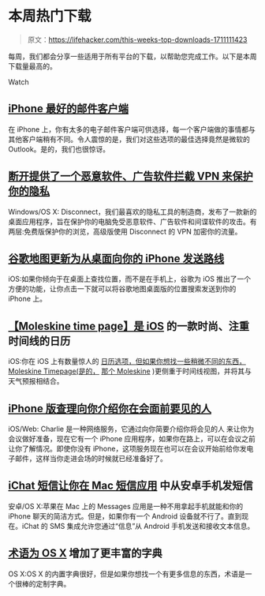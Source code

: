 # 本周热门下载

> 原文：<https://lifehacker.com/this-weeks-top-downloads-1711111423>

每周，我们都会分享一些适用于所有平台的下载，以帮助您完成工作。以下是本周下载量最高的。

Watch

## [iPhone 最好的邮件客户端](http://lifehacker.com/the-best-email-client-for-iphone-5810895)

在 iPhone 上，你有太多的电子邮件客户端可供选择，每一个客户端做的事情都与其他客户端稍有不同。令人震惊的是，我们对这些选项的最佳选择竟然是微软的 Outlook。是的，我们也很惊讶。

## [断开提供了一个恶意软件、广告软件拦截 VPN 来保护你的隐私](http://lifehacker.com/disconnect-offers-a-malware-adware-blocking-vpn-to-pro-1710493422)

Windows/OS X: Disconnect，我们最喜欢的隐私工具的制造商，发布了一款新的桌面应用程序，旨在保护你的电脑免受恶意软件、广告软件和间谍软件的攻击。有两层:免费版保护你的浏览，高级版使用 Disconnect 的 VPN 加密你的流量。

## [谷歌地图更新为从桌面向你的 iPhone 发送路线](http://lifehacker.com/google-maps-updated-to-send-directions-from-desktop-to-1710149509)

iOS:如果你倾向于在桌面上查找位置，而不是在手机上，谷歌为 iOS 推出了一个方便的功能，让你点击一下就可以将谷歌地图桌面版的位置搜索发送到你的 iPhone 上。

## [【Moleskine time page】是 iOS](http://lifehacker.com/moleskine-timepage-is-a-sleek-timeline-focused-calenda-1710659674) 的一款时尚、注重时间线的日历

iOS:你在 iOS 上有数量惊人的 [日历选项，但如果你想找一些稍微不同的东西，Moleskine Timepage(是的，](https://lifehacker.com/the-best-calendar-app-for-iphone-5833969) [那个 Moleskine](https://lifehacker.com/most-popular-paper-notebook-moleskine-1171096770) )更侧重于时间线视图，并将其与天气预报相结合。

## [iPhone 版查理向你介绍你在会面前要见的人](http://lifehacker.com/charlie-for-iphone-introduces-you-to-who-youll-meet-bef-1708312576)

iOS/Web: Charlie 是一种网络服务，它通过向你简要介绍你将会见的人 来让你为会议做好准备，现在它有一个 iPhone 应用程序，如果你在路上，可以在会议之前让你了解情况。即使你没有 iPhone，这项服务现在也可以在会议开始前给你发电子邮件，这样当你走进会场的时候就已经准备好了。

## [iChat 短信让你在 Mac 短信应用](http://lifehacker.com/sms-for-ichat-lets-you-text-from-android-phones-in-the-1709261733) 中从安卓手机发短信

安卓/OS X:苹果在 Mac 上的 Messages 应用是一种不用拿起手机就能和你的 iPhone 聊天的简洁方式。但是，如果你有一个 Android 设备就不行了。直到现在。iChat 的 SMS 集成允许您通过“信息”从 Android 手机发送和接收文本信息。

## [术语为 OS X](http://lifehacker.com/terminology-adds-a-more-informative-dictionary-to-os-x-1710381677) 增加了更丰富的字典

OS X:OS X 的内置字典很好，但是如果你想找一个有更多信息的东西，术语是一个很棒的定制字典。